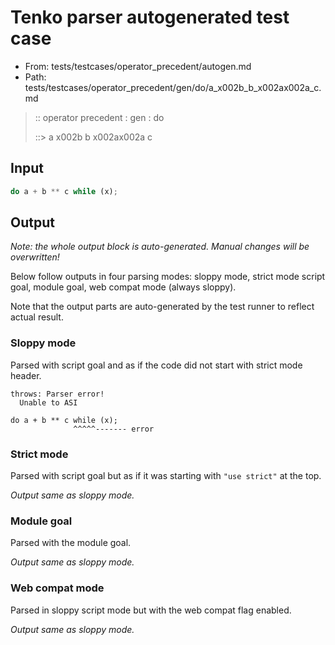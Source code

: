 # Tenko parser autogenerated test case

- From: tests/testcases/operator_precedent/autogen.md
- Path: tests/testcases/operator_precedent/gen/do/a_x002b_b_x002ax002a_c.md

> :: operator precedent : gen : do
>
> ::> a x002b b x002ax002a c

## Input


`````js
do a + b ** c while (x);
`````

## Output

_Note: the whole output block is auto-generated. Manual changes will be overwritten!_

Below follow outputs in four parsing modes: sloppy mode, strict mode script goal, module goal, web compat mode (always sloppy).

Note that the output parts are auto-generated by the test runner to reflect actual result.

### Sloppy mode

Parsed with script goal and as if the code did not start with strict mode header.

`````
throws: Parser error!
  Unable to ASI

do a + b ** c while (x);
              ^^^^^------- error
`````

### Strict mode

Parsed with script goal but as if it was starting with `"use strict"` at the top.

_Output same as sloppy mode._

### Module goal

Parsed with the module goal.

_Output same as sloppy mode._

### Web compat mode

Parsed in sloppy script mode but with the web compat flag enabled.

_Output same as sloppy mode._
